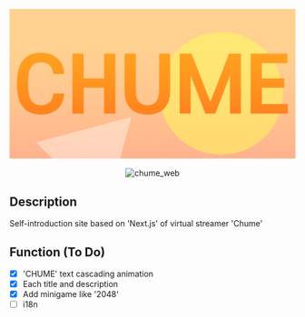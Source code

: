 <p align="center">
  <img src="https://github.com/moka-ayumu/chume_web/blob/7de77e5fdc65b12fa71a75d2fc73f4a061a0dfdf/public/thumb.png" alt="chume_web"/>
</p>
<p align="center">
  <img src="https://github.com/moka-ayumu/chume_web/blob/5b2ea82c6ed01a47e928b2e942dc42f57399e9e2/readme_files/chume_web.gif" alt="chume_web" />
</p>

## Description
Self-introduction site based on 'Next.js' of virtual streamer 'Chume'

## Function (To Do)
- [x] 'CHUME' text cascading animation
- [x] Each title and description
- [x] Add minigame like '2048'
- [ ] i18n
